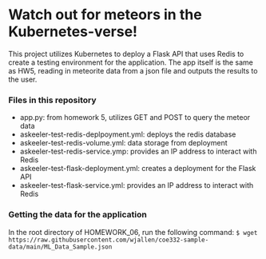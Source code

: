 # Watch out for meteors in the Kubernetes-verse!

This project utilizes Kubernetes to deploy a Flask API that uses Redis to create a testing environment for the application. The app itself is the same as HW5, reading in meteorite data from a json file and outputs the results to the user. 

### Files in this repository
- app.py: from homework 5, utilizes GET and POST to query the meteor data
- askeeler-test-redis-deplpoyment.yml: deploys the redis database 
- askeeler-test-redis-volume.yml: data storage from deployment
- askeeler-test-redis-service.ymp: provides an IP address to interact with Redis 
- askeeler-test-flask-deployment.yml: creates a deployment for the Flask API
- askeeler-test-flask-service.yml: provides an IP address to interact with Redis 

### Getting the data for the application 
In the root directory of HOMEWORK_06, run the following command:
``` $ wget https://raw.githubusercontent.com/wjallen/coe332-sample-data/main/ML_Data_Sample.json ```